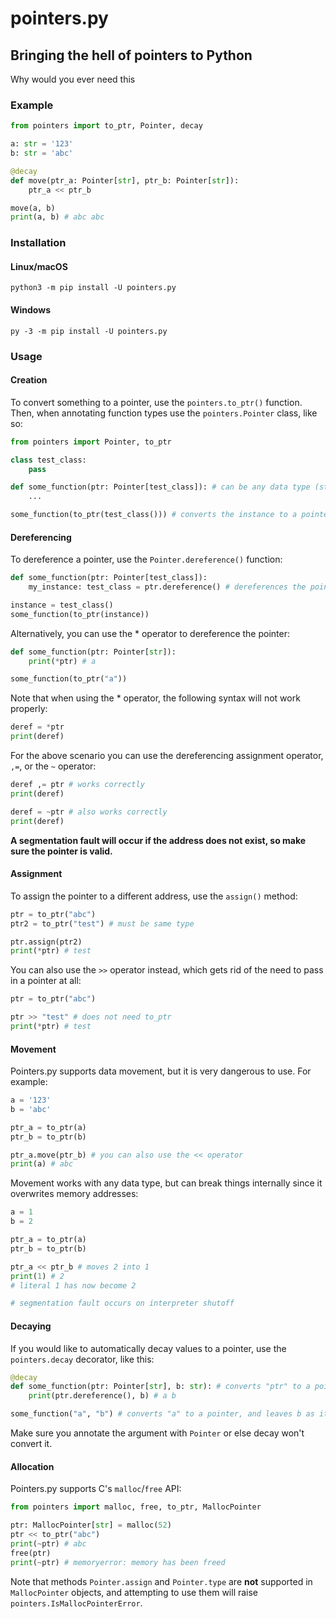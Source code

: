 # pointers.py

## Bringing the hell of pointers to Python

Why would you ever need this

### Example

```py
from pointers import to_ptr, Pointer, decay

a: str = '123'
b: str = 'abc'

@decay
def move(ptr_a: Pointer[str], ptr_b: Pointer[str]):
    ptr_a << ptr_b

move(a, b)
print(a, b) # abc abc
```

### Installation

#### Linux/macOS

```
python3 -m pip install -U pointers.py
```

#### Windows

```
py -3 -m pip install -U pointers.py
```

### Usage

#### Creation

To convert something to a pointer, use the `pointers.to_ptr()` function. Then, when annotating function types use the `pointers.Pointer` class, like so:

```py
from pointers import Pointer, to_ptr

class test_class:
    pass

def some_function(ptr: Pointer[test_class]): # can be any data type (str, tuple, etc)
    ...

some_function(to_ptr(test_class())) # converts the instance to a pointer object
```

#### Dereferencing

To dereference a pointer, use the `Pointer.dereference()` function:

```py
def some_function(ptr: Pointer[test_class]):
    my_instance: test_class = ptr.dereference() # dereferences the pointer

instance = test_class()
some_function(to_ptr(instance))
```

Alternatively, you can use the \* operator to dereference the pointer:

```py
def some_function(ptr: Pointer[str]):
    print(*ptr) # a

some_function(to_ptr("a"))
```

Note that when using the \* operator, the following syntax will not work properly:

```py
deref = *ptr
print(deref)
```

For the above scenario you can use the dereferencing assignment operator, `,=`, or the `~` operator:

```py
deref ,= ptr # works correctly
print(deref)

deref = ~ptr # also works correctly
print(deref)
```

**A segmentation fault will occur if the address does not exist, so make sure the pointer is valid.**

#### Assignment

To assign the pointer to a different address, use the `assign()` method:

```py
ptr = to_ptr("abc")
ptr2 = to_ptr("test") # must be same type

ptr.assign(ptr2)
print(*ptr) # test
```

You can also use the `>>` operator instead, which gets rid of the need to pass in a pointer at all:

```py
ptr = to_ptr("abc")

ptr >> "test" # does not need to_ptr
print(*ptr) # test
```

#### Movement

Pointers.py supports data movement, but it is very dangerous to use. For example:

```py
a = '123'
b = 'abc'

ptr_a = to_ptr(a)
ptr_b = to_ptr(b)

ptr_a.move(ptr_b) # you can also use the << operator
print(a) # abc
```

Movement works with any data type, but can break things internally since it overwrites memory addresses:

```py
a = 1
b = 2

ptr_a = to_ptr(a)
ptr_b = to_ptr(b)

ptr_a << ptr_b # moves 2 into 1
print(1) # 2
# literal 1 has now become 2

# segmentation fault occurs on interpreter shutoff
```

#### Decaying

If you would like to automatically decay values to a pointer, use the `pointers.decay` decorator, like this:

```py
@decay
def some_function(ptr: Pointer[str], b: str): # converts "ptr" to a pointer since its hinted as Pointer[str]
    print(ptr.dereference(), b) # a b

some_function("a", "b") # converts "a" to a pointer, and leaves b as it is
```

Make sure you annotate the argument with `Pointer` or else decay won't convert it.

#### Allocation

Pointers.py supports C's `malloc`/`free` API:

```py
from pointers import malloc, free, to_ptr, MallocPointer

ptr: MallocPointer[str] = malloc(52)
ptr << to_ptr("abc")
print(~ptr) # abc
free(ptr)
print(~ptr) # memoryerror: memory has been freed
```

Note that methods `Pointer.assign` and `Pointer.type` are **not** supported in `MallocPointer` objects, and attempting to use them will raise `pointers.IsMallocPointerError`.
